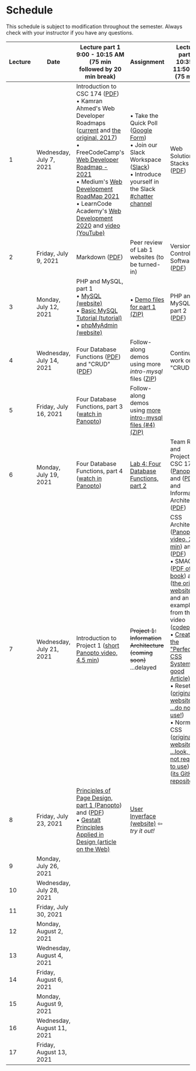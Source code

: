 # **Schedule**
This schedule is subject to modification throughout the semester. Always check with your instructor if you have any questions.

| Lecture | Date                       | Lecture part 1<br>9:00 - 10:15 AM (75 min followed by 20 min break) | Assignment                                                   | Lecture part 2<br>10:35 - 11:50 AM (75 min)                  | Assignment                                                   |
| ------- | -------------------------- | ------------------------------------------------------------ | ------------------------------------------------------------ | ------------------------------------------------------------ | ------------------------------------------------------------ |
| 1       | Wednesday, July 7, 2021    | Introduction to CSC 174 ([PDF](01a-introduction-to-csc174/introduction-to-csc174.pdf))<br>&bull; Kamran Ahmed's Web Developer Roadmaps ([current](https://roadmap.sh/) and [the original, 2017](https://github.com/kamranahmedse/developer-roadmap/tree/ee2b3e5de0e2a9ccccf3f2bbe4687f150df976f4))<br/>&bull; FreeCodeCamp's [Web Developer Roadmap - 2021](https://www.freecodecamp.org/news/how-to-learn-web-dev-in-2021-roadmap/)<br/>&bull; Medium's [Web Development RoadMap 2021](https://medium.com/ucan-learn-to-code/web-development-roadmap-2021-b1bc4aea7e40)<br/>&bull; LearnCode Academy's [Web Development 2020](https://coggle.it/diagram/XfeRbWj7xy3dsEX8/t/web-development-in-2020) and [video (YouTube)](https://youtu.be/SBB1YtwODT0) | &bull; Take the Quick Poll ([Google Form](https://forms.gle/E1iUXuQZVVX6bJ956))<br>&bull; Join our Slack Workspace ([Slack](https://join.slack.com/t/csc174/signup))<br>&bull; Introduce yourself in the Slack [#chatter channel](https://app.slack.com/client/T0263D6G5LN/C026GBTGMK6) | Web Solution Stacks ([PDF](01b-web-solution-stacks/web-solution-stacks.pdf)) | [Lab 1: Initial City Website](lab01-initial-city-website/instructions.md) |
| 2       | Friday, July 9, 2021       | Markdown ([PDF](2a-markdown/markdown.pdf))                   | Peer review of Lab 1 websites (to be turned-in)              | Version Control Software ([PDF](2b-version-control/version-control-software.pdf)) | [Lab 2: GitHub Fork](lab02-github-fork/instructions.md)      |
| 3       | Monday, July 12, 2021      | PHP and MySQL, part 1<br>&bull; [MySQL (website)](https://www.mysql.com/)<br>&bull; [Basic MySQL Tutorial (tutorial)](https://www.digitalocean.com/community/tutorials/a-basic-mysql-tutorial)<br/>&bull; [phpMyAdmin (website)](https://www.phpmyadmin.net/) | &bull; [Demo files for part 1 (ZIP)](03a-php-mysql1/intro-mysql.zip) | PHP and MySQL, part 2 ([PDF](03b-php-mysql2/php-mysql2.pdf)) | &bull; [Demo files for part 2 (ZIP)](03b-php-mysql2/intro-mysql2.zip)<br>&bull; Assignment: [Prep for Lab 3 - instructions](03b-php-mysql2/instructions.md) |
| 4       | Wednesday, July 14, 2021   | Four Database Functions ([PDF](04a-four-database-functions/html-forms-review.pdf)) and "CRUD" ([PDF](04a-four-database-functions/crud.pdf)) | Follow-along demos using more *intro-mysql* files ([ZIP](04a-four-database-functions/intro-mysql3.zip)) | Continue work on "CRUD"                                      | [Lab 3: Four Database Functions, part 1](lab03-four-database-functions1/instructions.md) |
| 5       | Friday, July 16, 2021      | Four Database Functions, part 3 ([watch in Panopto](https://rochester.hosted.panopto.com/Panopto/Pages/Viewer.aspx?id=757708e2-27a6-4312-9883-ad670124e2ea)) | Follow-along demos using [more intro-mysql files (#4) (ZIP)](05a-four-database-functions3/intro-mysql4.zip) |                                                              |                                                              |
| 6       | Monday, July 19, 2021      | Four Database Functions, part 4 ([watch in Panopto](https://rochester.hosted.panopto.com/Panopto/Pages/Viewer.aspx?id=b7f69a5e-123b-4ccc-a8ae-ad6a00ef384f)) | [Lab 4: Four Database Functions, part 2](lab04-four-database-functions2/instructions.md) | Team Roles and Projects in CSC 174 ([Panopto](https://rochester.hosted.panopto.com/Panopto/Pages/Viewer.aspx?id=7f696478-c536-4fea-bdad-ad6a01576fce)) and ([PDF](06b-team-roles-and-projects/team-roles.pdf)) and Information Architecture ([PDF](06b-team-roles-and-projects/information-architecture.pdf)) | [Lab 5: Remote Web Application](lab05-remote-database-application/instructions.md) |
| 7       | Wednesday, July 21, 2021   | Introduction to Project 1 ([short Panopto video, 4.5 min](https://rochester.hosted.panopto.com/Panopto/Pages/Viewer.aspx?id=f72286b5-d562-478e-b5cd-ad6c00f4c823)) | <s>Project 1: Information Architecture (coming soon)</s> ...delayed | CSS Architecture ([Panopto video, 27.5 min](https://rochester.hosted.panopto.com/Panopto/Pages/Viewer.aspx?id=485d44a0-46b7-409e-b5f1-ad6c015a655d)) and ([PDF](7b-css-architecture/css-architecture.pdf))<br>&bull; SMACSS ([PDF of the book](7b-css-architecture/smacss.pdf)) and ([the original website](http://smacss.com/)) and an example from the video ([codepen](https://codepen.io/jackw/pen/apVzYo))<br/>&bull; [Creating the "Perfect" CSS System (a good Article)](https://medium.com/gusto-design/creating-the-perfect-css-system-fa38f5bcdd9e)<br/>&bull; Reset CSS ([original website ...do not use!](https://meyerweb.com/eric/tools/css/reset/))<br/>&bull; Normalize CSS ([original website ...look, but not required to use](https://necolas.github.io/normalize.css/)) and ([its GitHub repository](https://github.com/necolas/normalize.css/)) | [Lab 6: CSS Architecture](lab06-css-architecture/instructions.md) |
| 8       | Friday, July 23, 2021      | [Principles of Page Design, part 1 (Panopto](https://rochester.hosted.panopto.com/Panopto/Pages/Viewer.aspx?id=dd639838-a3d2-4051-b089-ad6d014115ba)) and ([PDF](08a-principles-of-page-design1/principles-of-page-design1.pdf))<br>&bull; [Gestalt Principles Applied in Design (article on the Web)](https://www.webfx.com/blog/web-design/gestalt-principles-applied-in-design/) | [User Inyerface (website)](https://userinyerface.com/) &#8678; *try it out!* |                                                              | [Project 1: Information Architecture](project1-information-architecture/instructions.md) |
| 9       | Monday, July 26, 2021      |                                                              |                                                              |                                                              |                                                              |
| 10      | Wednesday, July 28, 2021   |                                                              |                                                              |                                                              |                                                              |
| 11      | Friday, July 30, 2021      |                                                              |                                                              |                                                              |                                                              |
| 12      | Monday, August 2, 2021     |                                                              |                                                              |                                                              |                                                              |
| 13      | Wednesday, August 4, 2021  |                                                              |                                                              |                                                              |                                                              |
| 14      | Friday, August 6, 2021     |                                                              |                                                              |                                                              |                                                              |
| 15      | Monday, August 9, 2021     |                                                              |                                                              |                                                              |                                                              |
| 16      | Wednesday, August 11, 2021 |                                                              |                                                              |                                                              |                                                              |
| 17      | Friday, August 13, 2021    |                                                              |                                                              |                                                              |                                                              |
